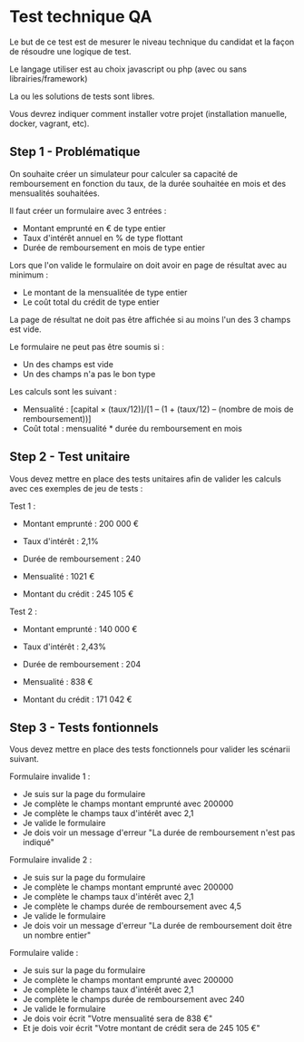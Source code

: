 # Test technique QA

Le but de ce test est de mesurer le niveau technique du candidat et la façon de résoudre une logique de test.

Le langage utiliser est au choix javascript ou php (avec ou sans librairies/framework)

La ou les solutions de tests sont libres.

Vous devrez indiquer comment installer votre projet (installation manuelle, docker, vagrant, etc).

## Step 1 - Problématique

On souhaite créer un simulateur pour calculer sa capacité de remboursement en fonction du taux, de la durée souhaitée en mois et des mensualités souhaitées.

Il faut créer un formulaire avec 3 entrées :
 - Montant emprunté en € de type entier
 - Taux d'intérêt annuel en % de type flottant
 - Durée de remboursement en mois de type entier

Lors que l'on valide le formulaire on doit avoir en page de résultat avec au minimum :
 - Le montant de la mensualitée de type entier
 - Le coût total du crédit de type entier

La page de résultat ne doit pas être affichée si au moins l'un des 3 champs est vide.

Le formulaire ne peut pas être soumis si :
 - Un des champs est vide
 - Un des champs n'a pas le bon type

Les calculs sont les suivant :

 - Mensualité : [capital × (taux/12)]/[1 – (1 + (taux/12) – (nombre de mois de remboursement))]
 - Coût total : mensualité * durée du remboursement en mois


## Step 2 - Test unitaire

Vous devez mettre en place des tests unitaires afin de valider les calculs avec ces exemples de jeu de tests :

Test 1 :
 - Montant emprunté : 200 000 €
 - Taux d'intérêt : 2,1%
 - Durée de remboursement : 240

 - Mensualité : 1021 €
 - Montant du crédit : 245 105 €

Test 2 :
 - Montant emprunté : 140 000 €
 - Taux d'intérêt : 2,43%
 - Durée de remboursement : 204

 - Mensualité : 838 €
 - Montant du crédit : 171 042 €


## Step 3 - Tests fontionnels

Vous devez mettre en place des tests fonctionnels pour valider les scénarii suivant.

Formulaire invalide 1 :

 - Je suis sur la page du formulaire
 - Je complète le champs montant emprunté avec 200000
 - Je complète le champs taux d'intérêt avec 2,1
 - Je valide le formulaire
 - Je dois voir un message d'erreur "La durée de remboursement n'est pas indiqué"

Formulaire invalide 2 :

 - Je suis sur la page du formulaire
 - Je complète le champs montant emprunté avec 200000
 - Je complète le champs taux d'intérêt avec 2,1
 - Je complète le champs durée de remboursement avec 4,5
 - Je valide le formulaire
 - Je dois voir un message d'erreur "La durée de remboursement doit être un nombre entier"

Formulaire valide :
 - Je suis sur la page du formulaire
 - Je complète le champs montant emprunté avec 200000
 - Je complète le champs taux d'intérêt avec 2,1
 - Je complète le champs durée de remboursement avec 240
 - Je valide le formulaire
 - Je dois voir écrit "Votre mensualité sera de 838 €"
 - Et je dois voir écrit "Votre montant de crédit sera de 245 105 €"
